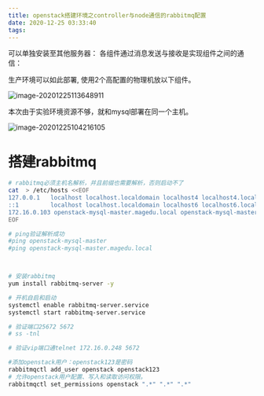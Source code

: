 ```yaml
---
title: openstack搭建环境之controller与node通信的rabbitmq配置
date: 2020-12-25 03:33:40
tags:
---
```




可以单独安装至其他服务器：
各组件通过消息发送与接收是实现组件之间的通信：

生产环境可以如此部署, 使用2个高配置的物理机放以下组件。

![image-20201225113648911](http://myapp.img.mykernel.cn/image-20201225113648911.png)

本次由于实验环境资源不够，就和mysql部署在同一个主机。

![image-20201225104216105](http://myapp.img.mykernel.cn/image-20201225104216105.png)

<!--more-->

# 搭建rabbitmq

```bash
# rabbitmq必须主机名解析，并且前缀也需要解析，否则启动不了
cat  > /etc/hosts <<EOF
127.0.0.1   localhost localhost.localdomain localhost4 localhost4.localdomain4
::1         localhost localhost.localdomain localhost6 localhost6.localdomain6
172.16.0.103 openstack-mysql-master.magedu.local openstack-mysql-master
EOF

# ping验证解析成功
#ping openstack-mysql-master
#ping openstack-mysql-master.magedu.local



# 安装rabbitmq
yum install rabbitmq-server -y

# 开机自启和启动
systemctl enable rabbitmq-server.service
systemctl start rabbitmq-server.service

# 验证端口25672 5672
# ss -tnl

# 验证vip端口通telnet 172.16.0.248 5672

#添加openstack用户：openstack123是密码
rabbitmqctl add_user openstack openstack123
# 允许openstack用户配置、写入和读取访问权限。
rabbitmqctl set_permissions openstack ".*" ".*" ".*"
```



